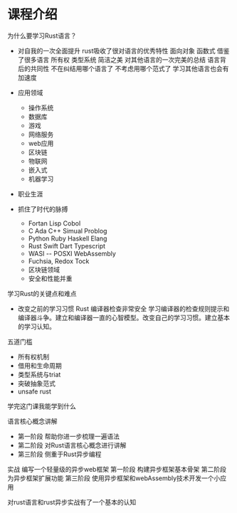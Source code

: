 # 课程介绍

为什么要学习Rust语言？
- 对自我的一次全面提升
    rust吸收了很对语言的优秀特性
    面向对象 函数式 借鉴了很多语言
    所有权 类型系统 简洁之美
    对其他语言的一次完美的总结
    语言背后的共同性 
    不在纠结用哪个语言了
    不考虑用哪个范式了
    学习其他语言也会有加速度

- 应用领域  
    - 操作系统
    - 数据库 
    - 游戏 
    - 网络服务 
    - web应用  
    - 区块链 
    - 物联网
    - 嵌入式 
    - 机器学习

- 职业生涯
- 抓住了时代的脉搏
    - Fortan Lisp Cobol
    - C Ada C++ Simual Problog 
    - Python Ruby Haskell Elang
    - Rust Swift Dart Typescript
    - WASI -- POSXI WebAssembly
    - Fuchsia, Redox Tock
    - 区块链领域
    - 安全和性能并重 

学习Rust的关键点和难点
- 改变之前的学习习惯 Rust 编译器检查非常安全 学习编译器的检查规则提示和编译器斗争。建立和编译器一直的心智模型。改变自己的学习习惯。建立基本的学习认知。

五道门槛
- 所有权机制
- 借用和生命周期
- 类型系统与triat
- 突破抽象范式
- unsafe rust

学完这门课我能学到什么

语言核心概念讲解
- 第一阶段 帮助你进一步梳理一遍语法
- 第二阶段 对Rust语言核心概念进行讲解
- 第三阶段 侧重于Rust异步编程

实战 编写一个轻量级的异步web框架
第一阶段 构建异步框架基本骨架
第二阶段 为异步框架扩展功能
第三阶段 使用异步框架和webAssembly技术开发一个小应用

对rust语言和rust异步实战有了一个基本的认知